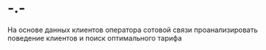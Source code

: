 # -.-
На основе данных клиентов оператора сотовой связи проанализировать поведение клиентов и поиск оптимального тарифа

